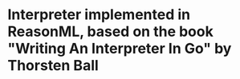 # Interpreter implemented in ReasonML, based on the book "Writing An Interpreter In Go" by Thorsten Ball
